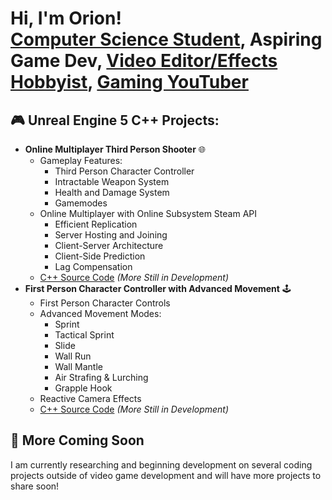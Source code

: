 <h1>Hi, I'm Orion! <br/> <a href="https://www.linkedin.com/in/orion-glassing-251515367">Computer Science Student</a>, <a>Aspiring Game Dev, <a href="https://www.youtube.com/@GlastarEdits/featured">Video Editor/Effects Hobbyist</a>, <a href="https://www.youtube.com/@BillWillKill">Gaming YouTuber</a> </h1>

<h2>🎮 Unreal Engine 5 C++ Projects:</h2>

- <b>Online Multiplayer Third Person Shooter</b> 🌐
  - Gameplay Features:
      - Third Person Character Controller
      - Intractable Weapon System
      - Health and Damage System
      - Gamemodes
  - Online Multiplayer with Online Subsystem Steam API
      - Efficient Replication
      - Server Hosting and Joining
      - Client-Server Architecture
      - Client-Side Prediction
      - Lag Compensation
  - [C++ Source Code](https://github.com/OrionGlassing/UE5-Online-Multiplayer-Shooter) <i>(More Still in Development)</i>
- <b>First Person Character Controller with Advanced Movement</b> 🕹️
  - First Person Character Controls
  - Advanced Movement Modes:
    - Sprint
    - Tactical Sprint
    - Slide
    - Wall Run
    - Wall Mantle
    - Air Strafing & Lurching
    - Grapple Hook
  - Reactive Camera Effects
  - [C++ Source Code](https://github.com/joshmadakor1/4chan-Image-Analysis-Middleware-C964) <i>(More Still in Development)</i>

<h2>🌱 More Coming Soon</h2>

I am currently researching and beginning development on several coding projects outside of video game development and will have more projects to share soon!
